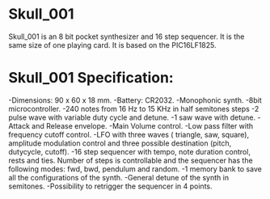 # Skull_001

Skull_001 is an 8 bit pocket synthesizer and 16 step sequencer. It is the same size of one playing card.
It is based on the PIC16LF1825.

# Skull_001 Specification:

-Dimensions: 90 x 60 x 18 mm.
-Battery: CR2032.
-Monophonic synth.
-8bit microcontroller.
-240 notes from 16 Hz to 15 KHz in half semitones steps
-2 pulse wave with variable duty cycle and detune.
-1 saw wave with detune.
-Attack and Release envelope.
-Main Volume control.
-Low pass filter with frequency cutoff control.
-LFO with three waves ( triangle, saw, square), amplitude modulation control and three possible destination (pitch, dutycycle, cutoff).
-16 step sequencer with tempo, note duration control, rests and ties. Number of steps is controllable and the sequencer has the following modes: fwd, bwd, pendulum and random.
-1 memory bank to save all the configurations of the synth.
-General detune of the synth in semitones.
-Possibility to retrigger the sequencer in 4 points.
